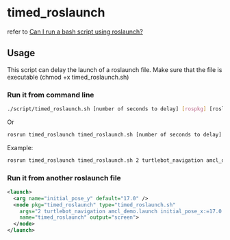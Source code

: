 # timed_roslaunch
refer to [Can I run a bash script using roslaunch?](http://answers.ros.org/question/51474/can-i-run-a-bash-script-using-roslaunch/)

## Usage
This script can delay the launch of a roslaunch file.
Make sure that the file is executable (chmod +x timed_roslaunch.sh)

### Run it from command line

```bash
./script/timed_roslaunch.sh [number of seconds to delay] [rospkg] [roslaunch file] [arguments (optional)]
```

Or

```bash
rosrun timed_roslaunch timed_roslaunch.sh [number of seconds to delay] [rospkg] [roslaunch file] [arguments (optional)]"
```

Example:

```bash
rosrun timed_roslaunch timed_roslaunch.sh 2 turtlebot_navigation amcl_demo.launch initial_pose_x:=17.0 initial_pose_y:=17.0"
```

### Run it from another roslaunch file

```xml
<launch>
  <arg name="initial_pose_y" default="17.0" />
  <node pkg="timed_roslaunch" type="timed_roslaunch.sh"
    args="2 turtlebot_navigation amcl_demo.launch initial_pose_x:=17.0 initial_pose_y:=$(arg initial_pose_y)"
    name="timed_roslaunch" output="screen">
  </node>
</launch>
```
